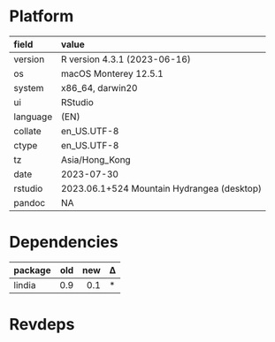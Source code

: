 # Platform

|field    |value                                      |
|:--------|:------------------------------------------|
|version  |R version 4.3.1 (2023-06-16)               |
|os       |macOS Monterey 12.5.1                      |
|system   |x86_64, darwin20                           |
|ui       |RStudio                                    |
|language |(EN)                                       |
|collate  |en_US.UTF-8                                |
|ctype    |en_US.UTF-8                                |
|tz       |Asia/Hong_Kong                             |
|date     |2023-07-30                                 |
|rstudio  |2023.06.1+524 Mountain Hydrangea (desktop) |
|pandoc   |NA                                         |

# Dependencies

|package | old| new|Δ  |
|:-------|---:|---:|:--|
|lindia  | 0.9| 0.1|*  |

# Revdeps

